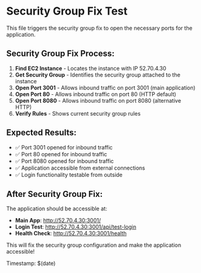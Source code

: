 # Security Group Fix Test

This file triggers the security group fix to open the necessary ports for the application.

## Security Group Fix Process:

1. **Find EC2 Instance** - Locates the instance with IP 52.70.4.30
2. **Get Security Group** - Identifies the security group attached to the instance
3. **Open Port 3001** - Allows inbound traffic on port 3001 (main application)
4. **Open Port 80** - Allows inbound traffic on port 80 (HTTP default)
5. **Open Port 8080** - Allows inbound traffic on port 8080 (alternative HTTP)
6. **Verify Rules** - Shows current security group rules

## Expected Results:

- ✅ Port 3001 opened for inbound traffic
- ✅ Port 80 opened for inbound traffic
- ✅ Port 8080 opened for inbound traffic
- ✅ Application accessible from external connections
- ✅ Login functionality testable from outside

## After Security Group Fix:

The application should be accessible at:
- **Main App**: http://52.70.4.30:3001/
- **Login Test**: http://52.70.4.30:3001/api/test-login
- **Health Check**: http://52.70.4.30:3001/health

This will fix the security group configuration and make the application accessible!

Timestamp: $(date)